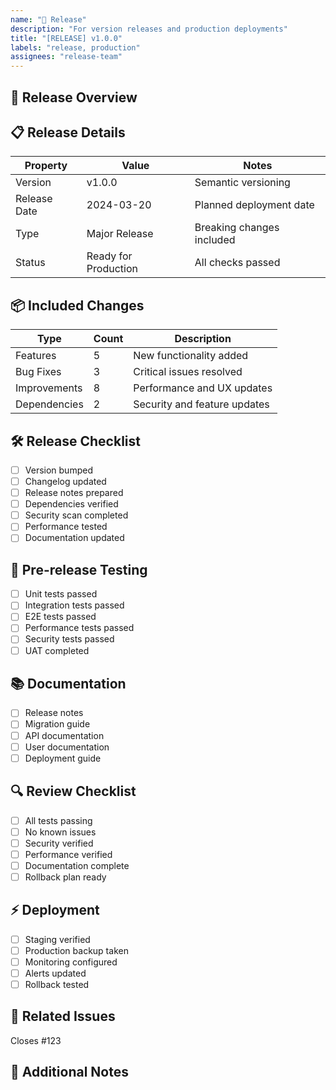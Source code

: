 ```yaml
---
name: "🚀 Release"
description: "For version releases and production deployments"
title: "[RELEASE] v1.0.0"
labels: "release, production"
assignees: "release-team"
---
```


## 🎯 Release Overview

<!-- Provide a clear description of the release -->

## 📋 Release Details

| Property     | Value                | Notes                     |
| ------------ | -------------------- | ------------------------- |
| Version      | v1.0.0               | Semantic versioning       |
| Release Date | 2024-03-20           | Planned deployment date   |
| Type         | Major Release        | Breaking changes included |
| Status       | Ready for Production | All checks passed         |

## 📦 Included Changes

| Type         | Count | Description                  |
| ------------ | ----- | ---------------------------- |
| Features     | 5     | New functionality added      |
| Bug Fixes    | 3     | Critical issues resolved     |
| Improvements | 8     | Performance and UX updates   |
| Dependencies | 2     | Security and feature updates |

## 🛠️ Release Checklist

- [ ] Version bumped
- [ ] Changelog updated
- [ ] Release notes prepared
- [ ] Dependencies verified
- [ ] Security scan completed
- [ ] Performance tested
- [ ] Documentation updated

## 🧪 Pre-release Testing

- [ ] Unit tests passed
- [ ] Integration tests passed
- [ ] E2E tests passed
- [ ] Performance tests passed
- [ ] Security tests passed
- [ ] UAT completed

## 📚 Documentation

- [ ] Release notes
- [ ] Migration guide
- [ ] API documentation
- [ ] User documentation
- [ ] Deployment guide

## 🔍 Review Checklist

- [ ] All tests passing
- [ ] No known issues
- [ ] Security verified
- [ ] Performance verified
- [ ] Documentation complete
- [ ] Rollback plan ready

## ⚡ Deployment

- [ ] Staging verified
- [ ] Production backup taken
- [ ] Monitoring configured
- [ ] Alerts updated
- [ ] Rollback tested

## 📌 Related Issues

Closes #123

## 📝 Additional Notes

<!-- Any additional context or notes -->
